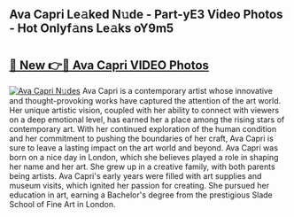 ## Ava Capri Le𝚊ked N𝚞de - Part-yE3 Video Photos - Hot Onlyf𝚊ns Le𝚊ks oY9m5

# <h2><a href="http://ac52277.deff.icu/?id=Ava+Capri">🔗 New 👉🔴 Ava Capri VIDEO Photos</a></h2>

[![Ava Capri N𝚞des](https://i.imgur.com/rIISA9y.gif)](http://ac52277.deff.icu/?id=Ava+Capri)
Ava Capri is a contemporary artist whose innovative and thought-provoking works have captured the attention of the art world. Her unique artistic vision, coupled with her ability to connect with viewers on a deep emotional level, has earned her a place among the rising stars of contemporary art. With her continued exploration of the human condition and her commitment to pushing the boundaries of her craft, Ava Capri is sure to leave a lasting impact on the art world and beyond. Ava Capri was born on a nice day in London, which she believes played a role in shaping her name and her art. She grew up in a creative family, with both parents being artists. Ava Capri's early years were filled with art supplies and museum visits, which ignited her passion for creating. She pursued her education in art, earning a Bachelor's degree from the prestigious Slade School of Fine Art in London.
